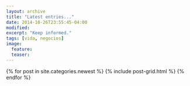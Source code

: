 ```yaml
---
layout: archive
title: "Latest entries..."
date: 2014-10-26T23:55:45-04:00
modified:
excerpt: "Keep informed."
tags: [vida, negocios]
image:
  feature:
  teaser:
---
```


<div class="tiles">
{% for post in site.categories.newest %}
  {% include post-grid.html %}
{% endfor %}
</div><!-- /.tiles -->
